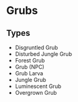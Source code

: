 # Grubs
## Types
* Disgruntled Grub
* Disturbed Jungle Grub
* Forest Grub
* Grub (NPC)
* Grub Larva
* Jungle Grub
* Luminescent Grub
* Overgrown Grub
